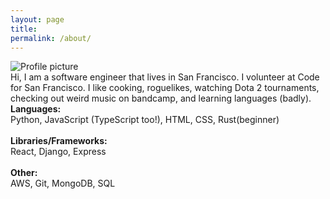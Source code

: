 ```yaml
---
layout: page
title:
permalink: /about/
---
```

<div id="about-grid">

  <div id="about-pic"><img src="https://pauljickling.github.io/assets/img/profile.jpeg" alt="Profile picture" id="profile"></div>

  <div id="about-text">Hi, I am a software engineer that lives in San Francisco. I volunteer at Code for San Francisco. I like cooking, roguelikes, watching Dota 2 tournaments, checking out weird music on bandcamp, and learning languages (badly).</div>

  <div id="about-skills">
    <strong>Languages:</strong><br>
    Python, JavaScript (TypeScript too!), HTML, CSS, Rust(beginner)<br><br>
    <strong>Libraries/Frameworks:</strong><br>
    React, Django, Express<br><br>
    <strong>Other:</strong><br>
    AWS, Git, MongoDB, SQL
  </div>
</div>
